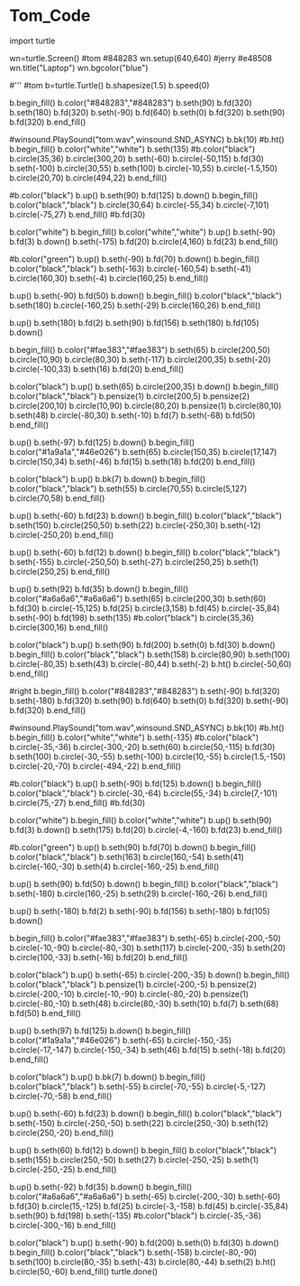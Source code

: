 # Tom_Code
import turtle

wn=turtle.Screen()           #tom   #848283
wn.setup(640,640)           #jerry #e48508
wn.title("Laptop")
wn.bgcolor("blue")

#'''
#tom
b=turtle.Turtle()
b.shapesize(1.5)
b.speed(0)


b.begin_fill()
b.color("#848283","#848283")
b.seth(90)
b.fd(320)
b.seth(180)
b.fd(320)
b.seth(-90)
b.fd(640)
b.seth(0)
b.fd(320)
b.seth(90)
b.fd(320)
b.end_fill()

#winsound.PlaySound("tom.wav",winsound.SND_ASYNC)
b.bk(10)
#b.ht()
b.begin_fill()
b.color("white","white")
b.seth(135)
#b.color("black")
b.circle(35,36)
b.circle(300,20)
b.seth(-60)
b.circle(-50,115)
b.fd(30)
b.seth(-100)
b.circle(30,55)
b.seth(100)
b.circle(-10,55)
b.circle(-1.5,150)
b.circle(20,70)
b.circle(494,22)
b.end_fill()

#b.color("black")
b.up()
b.seth(90)
b.fd(125)
b.down()
b.begin_fill()
b.color("black","black")
b.circle(30,64)
b.circle(-55,34)
b.circle(-7,101)
b.circle(-75,27)
b.end_fill()
#b.fd(30)

b.color("white")
b.begin_fill()
b.color("white","white")
b.up()
b.seth(-90)
b.fd(3)
b.down()
b.seth(-175)
b.fd(20)
b.circle(4,160)
b.fd(23)
b.end_fill()

#b.color("green")
b.up()
b.seth(-90)
b.fd(70)
b.down()
b.begin_fill()
b.color("black","black")
b.seth(-163)
b.circle(-160,54)
b.seth(-41)
b.circle(160,30)
b.seth(-4)
b.circle(160,25)
b.end_fill()

b.up()
b.seth(-90)
b.fd(50)
b.down()
b.begin_fill()
b.color("black","black")
b.seth(180)
b.circle(-160,25)
b.seth(-29)
b.circle(160,26)
b.end_fill()

b.up()
b.seth(180)
b.fd(2)
b.seth(90)
b.fd(156)
b.seth(180)
b.fd(105)
b.down()

b.begin_fill()
b.color("#fae383","#fae383")
b.seth(65)
b.circle(200,50)
b.circle(10,90)
b.circle(80,30)
b.seth(-117)
b.circle(200,35)
b.seth(-20)
b.circle(-100,33)
b.seth(16)
b.fd(20)
b.end_fill()

b.color("black")
b.up()
b.seth(65)
b.circle(200,35)
b.down()
b.begin_fill()
b.color("black","black")
b.pensize(1)
b.circle(200,5)
b.pensize(2)
b.circle(200,10)
b.circle(10,90)
b.circle(80,20)
b.pensize(1)
b.circle(80,10)
b.seth(48)
b.circle(-80,30)
b.seth(-10)
b.fd(7)
b.seth(-68)
b.fd(50)
b.end_fill()

b.up()
b.seth(-97)
b.fd(125)
b.down()
b.begin_fill()
b.color("#1a9a1a","#46e026")
b.seth(65)
b.circle(150,35)
b.circle(17,147)
b.circle(150,34)
b.seth(-46)
b.fd(15)
b.seth(18)
b.fd(20)
b.end_fill()

b.color("black")
b.up()
b.bk(7)
b.down()
b.begin_fill()
b.color("black","black")
b.seth(55)
b.circle(70,55)
b.circle(5,127)
b.circle(70,58)
b.end_fill()

b.up()
b.seth(-60)
b.fd(23)
b.down()
b.begin_fill()
b.color("black","black")
b.seth(150)
b.circle(250,50)
b.seth(22)
b.circle(-250,30)
b.seth(-12)
b.circle(-250,20)
b.end_fill()

b.up()
b.seth(-60)
b.fd(12)
b.down()
b.begin_fill()
b.color("black","black")
b.seth(-155)
b.circle(-250,50)
b.seth(-27)
b.circle(250,25)
b.seth(1)
b.circle(250,25)
b.end_fill()

b.up()
b.seth(92)
b.fd(35)
b.down()
b.begin_fill()
b.color("#a6a6a6","#a6a6a6")
b.seth(65)
b.circle(200,30)
b.seth(60)
b.fd(30)
b.circle(-15,125)
b.fd(25)
b.circle(3,158)
b.fd(45)
b.circle(-35,84)
b.seth(-90)
b.fd(198)
b.seth(135)
#b.color("black")
b.circle(35,36)
b.circle(300,16)
b.end_fill()

b.color("black")
b.up()
b.seth(90)
b.fd(200)
b.seth(0)
b.fd(30)
b.down()
b.begin_fill()
b.color("black","black")
b.seth(158)
b.circle(80,90)
b.seth(100)
b.circle(-80,35)
b.seth(43)
b.circle(-80,44)
b.seth(-2)
b.ht()
b.circle(-50,60)
b.end_fill()




#right
b.begin_fill()
b.color("#848283","#848283")
b.seth(-90)
b.fd(320)
b.seth(-180)
b.fd(320)
b.seth(90)
b.fd(640)
b.seth(0)
b.fd(320)
b.seth(-90)
b.fd(320)
b.end_fill()

#winsound.PlaySound("tom.wav",winsound.SND_ASYNC)
b.bk(10)
#b.ht()
b.begin_fill()
b.color("white","white")
b.seth(-135)
#b.color("black")
b.circle(-35,-36)
b.circle(-300,-20)
b.seth(60)
b.circle(50,-115)
b.fd(30)
b.seth(100)
b.circle(-30,-55)
b.seth(-100)
b.circle(10,-55)
b.circle(1.5,-150)
b.circle(-20,-70)
b.circle(-494,-22)
b.end_fill()

#b.color("black")
b.up()
b.seth(-90)
b.fd(125)
b.down()
b.begin_fill()
b.color("black","black")
b.circle(-30,-64)
b.circle(55,-34)
b.circle(7,-101)
b.circle(75,-27)
b.end_fill()
#b.fd(30)

b.color("white")
b.begin_fill()
b.color("white","white")
b.up()
b.seth(90)
b.fd(3)
b.down()
b.seth(175)
b.fd(20)
b.circle(-4,-160)
b.fd(23)
b.end_fill()

#b.color("green")
b.up()
b.seth(90)
b.fd(70)
b.down()
b.begin_fill()
b.color("black","black")
b.seth(163)
b.circle(160,-54)
b.seth(41)
b.circle(-160,-30)
b.seth(4)
b.circle(-160,-25)
b.end_fill()

b.up()
b.seth(90)
b.fd(50)
b.down()
b.begin_fill()
b.color("black","black")
b.seth(-180)
b.circle(160,-25)
b.seth(29)
b.circle(-160,-26)
b.end_fill()

b.up()
b.seth(-180)
b.fd(2)
b.seth(-90)
b.fd(156)
b.seth(-180)
b.fd(105)
b.down()

b.begin_fill()
b.color("#fae383","#fae383")
b.seth(-65)
b.circle(-200,-50)
b.circle(-10,-90)
b.circle(-80,-30)
b.seth(117)
b.circle(-200,-35)
b.seth(20)
b.circle(100,-33)
b.seth(-16)
b.fd(20)
b.end_fill()

b.color("black")
b.up()
b.seth(-65)
b.circle(-200,-35)
b.down()
b.begin_fill()
b.color("black","black")
b.pensize(1)
b.circle(-200,-5)
b.pensize(2)
b.circle(-200,-10)
b.circle(-10,-90)
b.circle(-80,-20)
b.pensize(1)
b.circle(-80,-10)
b.seth(48)
b.circle(80,-30)
b.seth(10)
b.fd(7)
b.seth(68)
b.fd(50)
b.end_fill()

b.up()
b.seth(97)
b.fd(125)
b.down()
b.begin_fill()
b.color("#1a9a1a","#46e026")
b.seth(-65)
b.circle(-150,-35)
b.circle(-17,-147)
b.circle(-150,-34)
b.seth(46)
b.fd(15)
b.seth(-18)
b.fd(20)
b.end_fill()

b.color("black")
b.up()
b.bk(7)
b.down()
b.begin_fill()
b.color("black","black")
b.seth(-55)
b.circle(-70,-55)
b.circle(-5,-127)
b.circle(-70,-58)
b.end_fill()

b.up()
b.seth(-60)
b.fd(23)
b.down()
b.begin_fill()
b.color("black","black")
b.seth(-150)
b.circle(-250,-50)
b.seth(22)
b.circle(250,-30)
b.seth(12)
b.circle(250,-20)
b.end_fill()

b.up()
b.seth(60)
b.fd(12)
b.down()
b.begin_fill()
b.color("black","black")
b.seth(155)
b.circle(250,-50)
b.seth(27)
b.circle(-250,-25)
b.seth(1)
b.circle(-250,-25)
b.end_fill()

b.up()
b.seth(-92)
b.fd(35)
b.down()
b.begin_fill()
b.color("#a6a6a6","#a6a6a6")
b.seth(-65)
b.circle(-200,-30)
b.seth(-60)
b.fd(30)
b.circle(15,-125)
b.fd(25)
b.circle(-3,-158)
b.fd(45)
b.circle(-35,84)
b.seth(90)
b.fd(198)
b.seth(-135)
#b.color("black")
b.circle(-35,-36)
b.circle(-300,-16)
b.end_fill()

b.color("black")
b.up()
b.seth(-90)
b.fd(200)
b.seth(0)
b.fd(30)
b.down()
b.begin_fill()
b.color("black","black")
b.seth(-158)
b.circle(-80,-90)
b.seth(100)
b.circle(80,-35)
b.seth(-43)
b.circle(80,-44)
b.seth(2)
b.ht()
b.circle(50,-60)
b.end_fill()
turtle.done()
